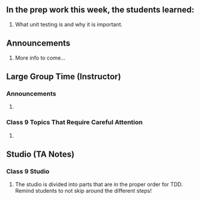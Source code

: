 ## In the prep work this week, the students learned:
1. What unit testing is and why it is important.

## Announcements
1. More info to come...

## Large Group Time (Instructor)
### Announcements
1. 

### Class 9 Topics That Require Careful Attention
1. 

## Studio (TA Notes)

### Class 9 Studio
1. The studio is divided into parts that are in the proper order for TDD. Remind students to not skip around the different steps!
